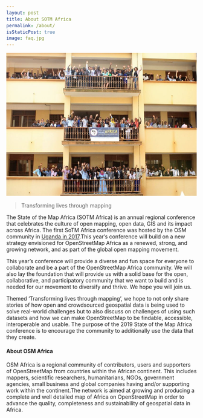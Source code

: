 ```yaml
---
layout: post
title: About SOTM Africa
permalink: /about/
isStaticPost: true
image: faq.jpg
---
```

![State of the Map 2017 Group Photo](/img/posts/sotm-2017-group.jpg)

> Transforming lives through mapping

The State of the Map Africa (SOTM Africa) is an annual regional conference that celebrates the culture of open mapping, open data, GIS and its impact across Africa. The first SoTM Africa conference was hosted by the OSM community in [Uganda in 2017](https://wiki.openstreetmap.org/wiki/State_of_the_Map_Africa_2017).This year’s conference will build on a new strategy envisioned for OpenStreetMap Africa as a renewed, strong, and growing network, and as part of the global open mapping movement.

This year’s conference will provide a diverse and fun space for everyone to collaborate and be a part of the OpenStreetMap Africa community. We will also lay the foundation that will provide us with a solid base for the open, collaborative, and participatory community that we want to build and is needed for our movement to diversify and thrive. We hope you will join us. 

Themed ‘Transforming lives through mapping’, we hope to not only share stories of how open and crowdsourced geospatial data is being used to solve real-world challenges but to also discuss on challenges of using such datasets and how we can         make OpenStreetMap to be findable, accessible, interoperable and usable. The purpose of the 2019 State of the Map Africa conference is to encourage the community to additionally use the data that they create.

#### About OSM Africa

OSM Africa is a regional community of contributors, users and supporters of OpenStreetMap from countries within the African continent. This includes mappers, scientific researchers, humanitarians, NGOs, government agencies, small business and global companies having and/or supporting work within the continent.The network is aimed at growing and producing a complete and well detailed map of Africa on OpenStreetMap in order to advance the quality, completeness and sustainability of geospatial data in Africa.
